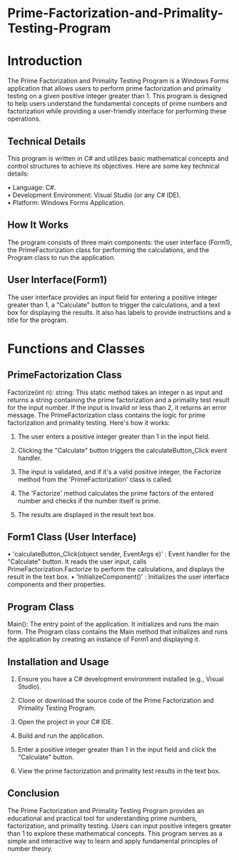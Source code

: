 # Prime-Factorization-and-Primality-Testing-Program

# Introduction
The Prime Factorization and Primality Testing Program is a Windows Forms application that allows users to perform prime factorization and primality testing on a given positive integer greater than 1. This program is designed to help users understand the fundamental concepts of prime numbers and factorization while providing a user-friendly interface for performing these operations.

## Technical Details
This program is written in C# and utilizes basic mathematical concepts and control structures to achieve its objectives. Here are some key technical details:

• Language: C#.<br />
• Development Environment: Visual Studio (or any C# IDE).<br />
• Platform: Windows Forms Application.<br />

## How It Works
The program consists of three main components: the user interface (Form1), the PrimeFactorization class for performing the calculations, and the Program class to run the application.

## User Interface(Form1)
The user interface provides an input field for entering a positive integer greater than 1, a "Calculate" button to trigger the calculations, and a text box for displaying the results. It also has labels to provide instructions and a title for the program.

# Functions and Classes
## PrimeFactorization Class
Factorize(int n): string: This static method takes an integer n as input and returns a string containing the prime factorization and a primality test result for the input number. If the input is invalid or less than 2, it returns an error message.
The PrimeFactorization class contains the logic for prime factorization and primality testing. Here's how it works:

1. The user enters a positive integer greater than 1 in the input field.

2. Clicking the "Calculate" button triggers the calculateButton_Click event handler.

3. The input is validated, and if it's a valid positive integer, the Factorize method from the 'PrimeFactorization' class is called.

4. The 'Factorize' method calculates the prime factors of the entered number and checks if the number itself is prime.

5. The results are displayed in the result text box.

## Form1 Class (User Interface)
• 'calculateButton_Click(object sender, EventArgs e)' : Event handler for the "Calculate" button. It reads the user input, calls PrimeFactorization.Factorize to perform the calculations, and displays the result in the text box.
• 'InitializeComponent()' : Initializes the user interface components and their properties.

## Program Class
Main(): The entry point of the application. It initializes and runs the main form.
The Program class contains the Main method that initializes and runs the application by creating an instance of Form1 and displaying it.

## Installation and Usage
1. Ensure you have a C# development environment installed (e.g., Visual Studio).

2. Clone or download the source code of the Prime Factorization and Primality Testing Program.

3. Open the project in your C# IDE.

4. Build and run the application.

5. Enter a positive integer greater than 1 in the input field and click the "Calculate" button.

6. View the prime factorization and primality test results in the text box.

## Conclusion
The Prime Factorization and Primality Testing Program provides an educational and practical tool for understanding prime numbers, factorization, and primality testing. Users can input positive integers greater than 1 to explore these mathematical concepts. This program serves as a simple and interactive way to learn and apply fundamental principles of number theory.
